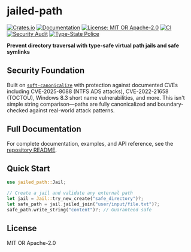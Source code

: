 # jailed-path

[![Crates.io](https://img.shields.io/crates/v/jailed-path.svg)](https://crates.io/crates/jailed-path)
[![Documentation](https://docs.rs/jailed-path/badge.svg)](https://docs.rs/jailed-path)
[![License: MIT OR Apache-2.0](https://img.shields.io/badge/license-MIT%20OR%20Apache--2.0-blue.svg)](https://github.com/DK26/jailed-path-rs#license)
[![CI](https://github.com/DK26/jailed-path-rs/actions/workflows/ci.yml/badge.svg?branch=main)](https://github.com/DK26/jailed-path-rs/actions/workflows/ci.yml)
[![Security Audit](https://github.com/DK26/jailed-path-rs/actions/workflows/audit.yml/badge.svg?branch=main)](https://github.com/DK26/jailed-path-rs/actions/workflows/audit.yml)
[![Type-State Police](https://img.shields.io/badge/protected%20by-Type--State%20Police-blue.svg)](https://github.com/DK26/jailed-path-rs)

**Prevent directory traversal with type-safe virtual path jails and safe symlinks**

## Security Foundation

Built on [`soft-canonicalize`](https://github.com/DK26/soft-canonicalize-rs) with protection against documented CVEs including CVE-2025-8088 (NTFS ADS attacks), CVE-2022-21658 (TOCTOU), Windows 8.3 short name vulnerabilities, and more. This isn't simple string comparison—paths are fully canonicalized and boundary-checked against real-world attack patterns.

## Full Documentation

For complete documentation, examples, and API reference, see the [repository README](../README.md).

## Quick Start

```rust
use jailed_path::Jail;

// Create a jail and validate any external path
let jail = Jail::try_new_create("safe_directory")?;
let safe_path = jail.jailed_join("user/input/file.txt")?;
safe_path.write_string("content")?; // Guaranteed safe
```

## License

MIT OR Apache-2.0
